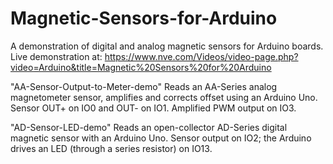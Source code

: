 # Magnetic-Sensors-for-Arduino
A demonstration of digital and analog magnetic sensors for Arduino boards.
Live demonstration at:
https://www.nve.com/Videos/video-page.php?video=Arduino&title=Magnetic%20Sensors%20for%20Arduino

"AA-Sensor-Output-to-Meter-demo"
Reads an AA-Series analog magnetometer sensor, amplifies and corrects offset using an 
Arduino Uno. Sensor OUT+ on IO0 and OUT- on IO1. Amplified PWM output on IO3.

"AD-Sensor-LED-demo"
Reads an open-collector AD-Series digital magnetic sensor with an Arduino Uno. 
Sensor output on IO2; the Arduino drives an LED (through a series resistor) on IO13.
